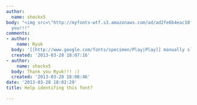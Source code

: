 ```yaml
---
author:
  name: shockx5
body: "<img src=\"http://myfonts-wtf.s3.amazonaws.com/ad/ad2fe6b4eac10fc2f174400aea131d98.15200.png\">\r\n\r\nThank
  you!!!"
comments:
- author:
    name: Ryuk
  body: '[[http://www.google.com/fonts/specimen/Play|Play]] manually slanted.'
  created: '2013-03-28 18:07:16'
- author:
    name: shockx5
  body: Thank you Ryuk!!! :)
  created: '2013-03-28 18:08:46'
date: '2013-03-28 18:02:29'
title: Help identifing this font?

---
```

